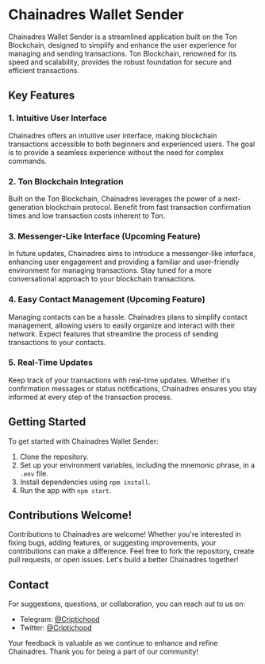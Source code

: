 # Chainadres Wallet Sender

Chainadres Wallet Sender is a streamlined application built on the Ton Blockchain, designed to simplify and enhance the user experience for managing and sending transactions. Ton Blockchain, renowned for its speed and scalability, provides the robust foundation for secure and efficient transactions.

## Key Features

### 1. Intuitive User Interface
Chainadres offers an intuitive user interface, making blockchain transactions accessible to both beginners and experienced users. The goal is to provide a seamless experience without the need for complex commands.

### 2. Ton Blockchain Integration
Built on the Ton Blockchain, Chainadres leverages the power of a next-generation blockchain protocol. Benefit from fast transaction confirmation times and low transaction costs inherent to Ton.

### 3. Messenger-Like Interface (Upcoming Feature)
In future updates, Chainadres aims to introduce a messenger-like interface, enhancing user engagement and providing a familiar and user-friendly environment for managing transactions. Stay tuned for a more conversational approach to your blockchain transactions.

### 4. Easy Contact Management (Upcoming Feature)
Managing contacts can be a hassle. Chainadres plans to simplify contact management, allowing users to easily organize and interact with their network. Expect features that streamline the process of sending transactions to your contacts.

### 5. Real-Time Updates
Keep track of your transactions with real-time updates. Whether it's confirmation messages or status notifications, Chainadres ensures you stay informed at every step of the transaction process.

## Getting Started

To get started with Chainadres Wallet Sender:

1. Clone the repository.
2. Set up your environment variables, including the mnemonic phrase, in a `.env` file.
3. Install dependencies using `npm install`.
4. Run the app with `npm start`.

## Contributions Welcome!

Contributions to Chainadres are welcome! Whether you're interested in fixing bugs, adding features, or suggesting improvements, your contributions can make a difference. Feel free to fork the repository, create pull requests, or open issues. Let's build a better Chainadres together!

## Contact

For suggestions, questions, or collaboration, you can reach out to us on:

- Telegram: [@Criptichood](https://t.me/Criptichood)
- Twitter: [@Criptichood](https://twitter.com/Criptichood)

Your feedback is valuable as we continue to enhance and refine Chainadres. Thank you for being a part of our community!
